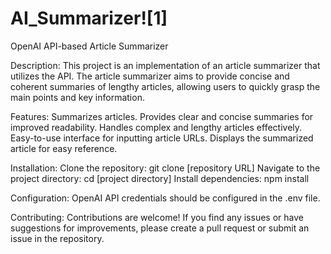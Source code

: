 
# AI_Summarizer![1]


OpenAI API-based Article Summarizer

Description: 
This project is an implementation of an article summarizer that utilizes the API. The article summarizer aims to provide concise and coherent summaries of lengthy articles, allowing users to quickly grasp the main points and key information.

Features: 
Summarizes articles.
Provides clear and concise summaries for improved readability.
Handles complex and lengthy articles effectively.
Easy-to-use interface for inputting article URLs.
Displays the summarized article for easy reference.

Installation: 
Clone the repository: git clone [repository URL]
Navigate to the project directory: cd [project directory]
Install dependencies: npm install


Configuration: 
OpenAI API credentials should be configured in the .env file.

Contributing: 
Contributions are welcome! If you find any issues or have suggestions for improvements, please create a pull request or submit an issue in the repository.
